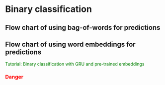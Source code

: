 # Binary classification

## Flow chart of using bag-of-words for predictions

## Flow chart of using word embeddings for predictions  


<p style='color:green'>Tutorial: Binary classification with GRU and pre-trained embeddings</p>    

<h3 style="color:#ff0000">Danger</h3>
 


